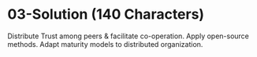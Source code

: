 # 03-Solution (140 Characters)

Distribute Trust among peers & facilitate co-operation.
Apply open-source methods.
Adapt maturity models to distributed organization.

